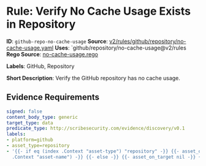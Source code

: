 # Rule: Verify No Cache Usage Exists in Repository

**ID**: `github-repo-no-cache-usage`
**Source**: [v2/rules/github/repository/no-cache-usage.yaml](https://github.com/scribe-public/sample-policies/v2/rules/github/repository/no-cache-usage.yaml)
**Uses**: `github/repository/no-cache-usage@v2/rules
**Rego Source**: [no-cache-usage.rego](https://github.com/scribe-public/sample-policies/v2/rules/github/repository/no-cache-usage.rego)

**Labels**: GitHub, Repository

**Short Description**: Verify the GitHub repository has no cache usage.

## Evidence Requirements

```yaml
signed: false
content_body_type: generic
target_type: data
predicate_type: http://scribesecurity.com/evidence/discovery/v0.1
labels:
- platform=github
- asset_type=repository
- '{{- if eq (index .Context "asset-type") "repository" -}} {{- asset_on_target (index
  .Context "asset-name") -}} {{- else -}} {{- asset_on_target nil -}} {{- end -}}'
```
